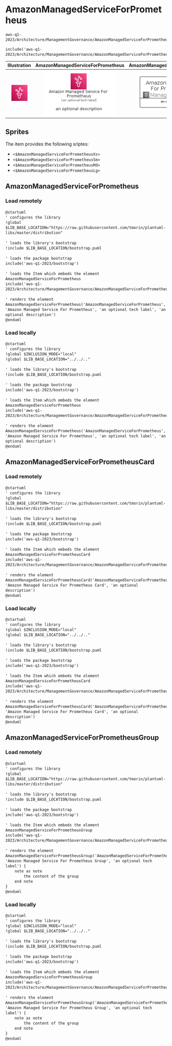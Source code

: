 # AmazonManagedServiceForPrometheus


```text
aws-q1-2023/Architecture/ManagementGovernance/AmazonManagedServiceForPrometheus
```

```text
include('aws-q1-2023/Architecture/ManagementGovernance/AmazonManagedServiceForPrometheus')
```



| Illustration | AmazonManagedServiceForPrometheus | AmazonManagedServiceForPrometheusCard | AmazonManagedServiceForPrometheusGroup |
| :---: | :---: | :---: | :---: |
| ![illustration for Illustration](../../../aws-q1-2023/Architecture/ManagementGovernance/AmazonManagedServiceForPrometheus.png) | ![illustration for AmazonManagedServiceForPrometheus](../../../aws-q1-2023/Architecture/ManagementGovernance/AmazonManagedServiceForPrometheus.Local.png) | ![illustration for AmazonManagedServiceForPrometheusCard](../../../aws-q1-2023/Architecture/ManagementGovernance/AmazonManagedServiceForPrometheusCard.Local.png) | ![illustration for AmazonManagedServiceForPrometheusGroup](../../../aws-q1-2023/Architecture/ManagementGovernance/AmazonManagedServiceForPrometheusGroup.Local.png) |



## Sprites
The item provides the following sriptes:

- `<$AmazonManagedServiceForPrometheusXs>`
- `<$AmazonManagedServiceForPrometheusSm>`
- `<$AmazonManagedServiceForPrometheusMd>`
- `<$AmazonManagedServiceForPrometheusLg>`





## AmazonManagedServiceForPrometheus

### Load remotely
```plantuml
@startuml
' configures the library
!global $LIB_BASE_LOCATION="https://raw.githubusercontent.com/tmorin/plantuml-libs/master/distribution"

' loads the library's bootstrap
!include $LIB_BASE_LOCATION/bootstrap.puml

' loads the package bootstrap
include('aws-q1-2023/bootstrap')

' loads the Item which embeds the element AmazonManagedServiceForPrometheus
include('aws-q1-2023/Architecture/ManagementGovernance/AmazonManagedServiceForPrometheus')

' renders the element
AmazonManagedServiceForPrometheus('AmazonManagedServiceForPrometheus', 'Amazon Managed Service For Prometheus', 'an optional tech label', 'an optional description')
@enduml
```

### Load locally
```plantuml
@startuml
' configures the library
!global $INCLUSION_MODE="local"
!global $LIB_BASE_LOCATION="../../.."

' loads the library's bootstrap
!include $LIB_BASE_LOCATION/bootstrap.puml

' loads the package bootstrap
include('aws-q1-2023/bootstrap')

' loads the Item which embeds the element AmazonManagedServiceForPrometheus
include('aws-q1-2023/Architecture/ManagementGovernance/AmazonManagedServiceForPrometheus')

' renders the element
AmazonManagedServiceForPrometheus('AmazonManagedServiceForPrometheus', 'Amazon Managed Service For Prometheus', 'an optional tech label', 'an optional description')
@enduml
```

## AmazonManagedServiceForPrometheusCard

### Load remotely
```plantuml
@startuml
' configures the library
!global $LIB_BASE_LOCATION="https://raw.githubusercontent.com/tmorin/plantuml-libs/master/distribution"

' loads the library's bootstrap
!include $LIB_BASE_LOCATION/bootstrap.puml

' loads the package bootstrap
include('aws-q1-2023/bootstrap')

' loads the Item which embeds the element AmazonManagedServiceForPrometheusCard
include('aws-q1-2023/Architecture/ManagementGovernance/AmazonManagedServiceForPrometheus')

' renders the element
AmazonManagedServiceForPrometheusCard('AmazonManagedServiceForPrometheusCard', 'Amazon Managed Service For Prometheus Card', 'an optional description')
@enduml
```

### Load locally
```plantuml
@startuml
' configures the library
!global $INCLUSION_MODE="local"
!global $LIB_BASE_LOCATION="../../.."

' loads the library's bootstrap
!include $LIB_BASE_LOCATION/bootstrap.puml

' loads the package bootstrap
include('aws-q1-2023/bootstrap')

' loads the Item which embeds the element AmazonManagedServiceForPrometheusCard
include('aws-q1-2023/Architecture/ManagementGovernance/AmazonManagedServiceForPrometheus')

' renders the element
AmazonManagedServiceForPrometheusCard('AmazonManagedServiceForPrometheusCard', 'Amazon Managed Service For Prometheus Card', 'an optional description')
@enduml
```

## AmazonManagedServiceForPrometheusGroup

### Load remotely
```plantuml
@startuml
' configures the library
!global $LIB_BASE_LOCATION="https://raw.githubusercontent.com/tmorin/plantuml-libs/master/distribution"

' loads the library's bootstrap
!include $LIB_BASE_LOCATION/bootstrap.puml

' loads the package bootstrap
include('aws-q1-2023/bootstrap')

' loads the Item which embeds the element AmazonManagedServiceForPrometheusGroup
include('aws-q1-2023/Architecture/ManagementGovernance/AmazonManagedServiceForPrometheus')

' renders the element
AmazonManagedServiceForPrometheusGroup('AmazonManagedServiceForPrometheusGroup', 'Amazon Managed Service For Prometheus Group', 'an optional tech label') {
    note as note
        the content of the group
    end note
}
@enduml
```

### Load locally
```plantuml
@startuml
' configures the library
!global $INCLUSION_MODE="local"
!global $LIB_BASE_LOCATION="../../.."

' loads the library's bootstrap
!include $LIB_BASE_LOCATION/bootstrap.puml

' loads the package bootstrap
include('aws-q1-2023/bootstrap')

' loads the Item which embeds the element AmazonManagedServiceForPrometheusGroup
include('aws-q1-2023/Architecture/ManagementGovernance/AmazonManagedServiceForPrometheus')

' renders the element
AmazonManagedServiceForPrometheusGroup('AmazonManagedServiceForPrometheusGroup', 'Amazon Managed Service For Prometheus Group', 'an optional tech label') {
    note as note
        the content of the group
    end note
}
@enduml
```

